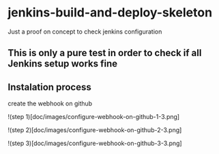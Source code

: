 # jenkins-build-and-deploy-skeleton

Just a proof on concept to check jenkins configuration

## This is only a pure test in order to check if all Jenkins setup works fine

## Instalation process

create the webhook on github

!(step 1)[doc/images/configure-webhook-on-github-1-3.png]

!(step 2)[doc/images/configure-webhook-on-github-2-3.png]

!(step 3)[doc/images/configure-webhook-on-github-3-3.png]